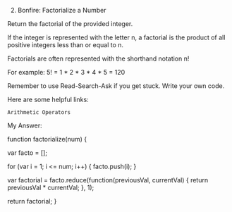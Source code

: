 
2. Bonfire: Factorialize a Number

Return the factorial of the provided integer.

If the integer is represented with the letter n, a factorial is the product of all positive integers less than or equal to n.

Factorials are often represented with the shorthand notation n!

For example: 5! = 1 * 2 * 3 * 4 * 5 = 120

Remember to use Read-Search-Ask if you get stuck. Write your own code.

Here are some helpful links:

    Arithmetic Operators
    

My Answer:

function factorialize(num) {
  
var facto = [];

for (var i = 1; i <= num; i++) {
   facto.push(i);
}

var factorial = facto.reduce(function(previousVal, currentVal) {
                  return previousVal * currentVal;
}, 1);

  return factorial;
}
